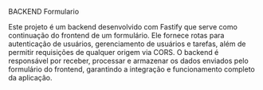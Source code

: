 BACKEND Formulario 


Este projeto é um backend desenvolvido com Fastify que serve como continuação do frontend de um formulário. 
Ele fornece rotas para autenticação de usuários, gerenciamento de usuários e tarefas, além de permitir requisições de qualquer origem via CORS. 
O backend é responsável por receber, processar e armazenar os dados enviados pelo formulário do frontend, 
garantindo a integração e funcionamento completo da aplicação.
